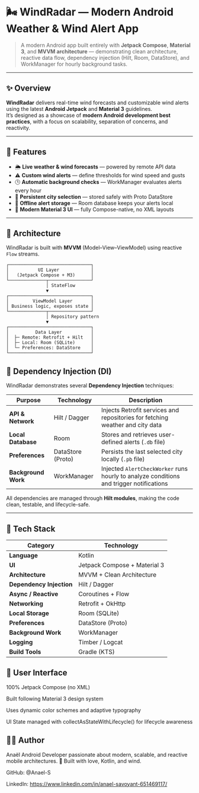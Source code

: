 # 🌬️ WindRadar — Modern Android Weather & Wind Alert App

> A modern Android app built entirely with **Jetpack Compose**, **Material 3**, and **MVVM architecture** — demonstrating clean architecture, reactive data flow, dependency injection (Hilt, Room, DataStore), and WorkManager for hourly background tasks.

---

## ✨ Overview

**WindRadar** delivers real-time wind forecasts and customizable wind alerts using the latest **Android Jetpack** and **Material 3** guidelines.  
It’s designed as a showcase of **modern Android development best practices**, with a focus on scalability, separation of concerns, and reactivity.

---

## 🎯 Features

- 🌦️ **Live weather & wind forecasts** — powered by remote API data
- ⚠️ **Custom wind alerts** — define thresholds for wind speed and gusts
- 🕒 **Automatic background checks** — WorkManager evaluates alerts every hour
- 📍 **Persistent city selection** — stored safely with Proto DataStore
- 💾 **Offline alert storage** — Room database keeps your alerts local
- 🎨 **Modern Material 3 UI** — fully Compose-native, no XML layouts

---

## 🧠 Architecture

WindRadar is built with **MVVM** (Model–View–ViewModel) using reactive `Flow` streams.

```text
┌───────────────────────────────┐
│           UI Layer            │
│   (Jetpack Compose + M3)      │
└──────────────┬────────────────┘
               │ StateFlow
               ▼
┌───────────────────────────────┐
│         ViewModel Layer       │
│ Business logic, exposes state │
└──────────────┬────────────────┘
               │ Repository pattern
               ▼
┌───────────────────────────────┐
│          Data Layer           │
│  ├─ Remote: Retrofit + Hilt   │
│  ├─ Local: Room (SQLite)      │
│  └─ Preferences: DataStore    │
└───────────────────────────────┘
```

## 🧩 Dependency Injection (DI)

WindRadar demonstrates several **Dependency Injection** techniques:

| Purpose | Technology | Description                                                                             |
|----------|-------------|-----------------------------------------------------------------------------------------|
| **API & Network** | Hilt / Dagger | Injects Retrofit services and repositories for fetching weather and city data           |
| **Local Database** | Room | Stores and retrieves user-defined alerts  (`.db` file)                                  |
| **Preferences** | DataStore (Proto) | Persists the last selected city locally (`.pb` file)                                    |
| **Background Work** | WorkManager | Injected `AlertCheckWorker` runs hourly to analyze conditions and trigger notifications |

All dependencies are managed through **Hilt modules**, making the code clean, testable, and lifecycle-safe.

---

## 🧰 Tech Stack

| Category | Technology |
|-----------|-------------|
| **Language** | Kotlin |
| **UI** | Jetpack Compose + Material 3 |
| **Architecture** | MVVM + Clean Architecture |
| **Dependency Injection** | Hilt / Dagger |
| **Async / Reactive** | Coroutines + Flow |
| **Networking** | Retrofit + OkHttp |
| **Local Storage** | Room (SQLite) |
| **Preferences** | DataStore (Proto) |
| **Background Work** | WorkManager |
| **Logging** | Timber / Logcat |
| **Build Tools** | Gradle (KTS) |

## 🎨 User Interface

100% Jetpack Compose (no XML)

Built following Material 3 design system

Uses dynamic color schemes and adaptive typography

UI State managed with collectAsStateWithLifecycle() for lifecycle awareness

## 🧑‍💻 Author

Anaël
Android Developer passionate about modern, scalable, and reactive mobile architectures.
📍 Built with love, Kotlin, and wind.

GitHub: @Anael-S

LinkedIn: https://www.linkedin.com/in/anael-savoyant-651469117/